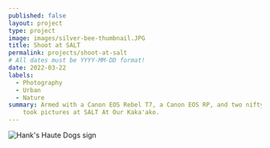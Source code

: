 ```yaml
---
published: false
layout: project
type: project
image: images/silver-bee-thumbnail.JPG
title: Shoot at SALT
permalink: projects/shoot-at-salt
# All dates must be YYYY-MM-DD format!
date: 2022-03-22
labels:
  - Photography
  - Urban
  - Nature
summary: Armed with a Canon EOS Rebel T7, a Canon EOS RP, and two nifty fifties, my friend and I 
    took pictures at SALT At Our Kaka'ako. 
---
```


<img class="ui medium right floated rounded image" src="../images/hanks-haute-dogs.JPG" alt="Hank's Haute Dogs sign">
